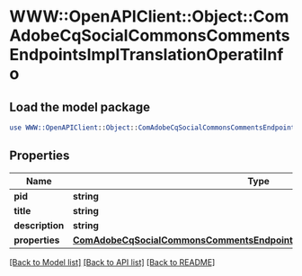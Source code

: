 # WWW::OpenAPIClient::Object::ComAdobeCqSocialCommonsCommentsEndpointsImplTranslationOperatiInfo

## Load the model package
```perl
use WWW::OpenAPIClient::Object::ComAdobeCqSocialCommonsCommentsEndpointsImplTranslationOperatiInfo;
```

## Properties
Name | Type | Description | Notes
------------ | ------------- | ------------- | -------------
**pid** | **string** |  | [optional] 
**title** | **string** |  | [optional] 
**description** | **string** |  | [optional] 
**properties** | [**ComAdobeCqSocialCommonsCommentsEndpointsImplTranslationOperatiProperties**](ComAdobeCqSocialCommonsCommentsEndpointsImplTranslationOperatiProperties.md) |  | [optional] 

[[Back to Model list]](../README.md#documentation-for-models) [[Back to API list]](../README.md#documentation-for-api-endpoints) [[Back to README]](../README.md)


